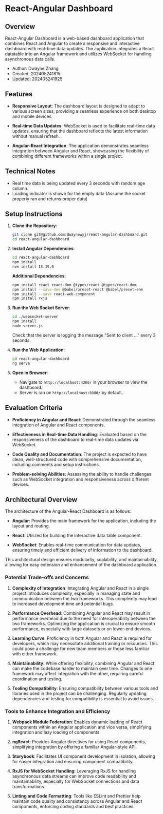 # React-Angular Dashboard


## Overview

React-Angular Dashboard is a web-based dashboard application that combines React and Angular to create a responsive and interactive dashboard with real-time data updates. The application integrates a React datatable into an Angular framework and utilizes WebSocket for handling asynchronous data calls.

- Author: Dwayne Zhang
- Created: 202405241815
- Updated: 202405241925

## Features

- **Responsive Layout**: The dashboard layout is designed to adapt to various screen sizes, providing a seamless experience on both desktop and mobile devices.
  
- **Real-time Data Updates**: WebSocket is used to facilitate real-time data updates, ensuring that the dashboard reflects the latest information without manual refresh.

- **Angular-React Integration**: The application demonstrates seamless integration between Angular and React, showcasing the flexibility of combining different frameworks within a single project.

## Technical Notes
- Real time data is being updated every 3 seconds with random age column.
- Loading indicator is shown for the empty data (Assume the socket properly ran and returns proper data)

## Setup Instructions

1. **Clone the Repository**: 
    ```bash
    git clone git@github.com:dwaynewyj/react-angular-dashboard.git
    cd react-angular-dashboard
    ```

2. **Install Angular Dependencies**:
    ```bash
    cd react-angular-dashboard
    npm install
    nvm install 18.19.0
    ```

   **Additional Dependencies**:
    ```bash
    npm install react react-dom @types/react @types/react-dom
    npm install --save-dev @babel/preset-react @babel/preset-env
    npm install --save react-web-component
    npm install rxjs
    ```

3. **Run the Web Socket Server**:
    ```bash
    cd ./websocket-server
    npm install
    node server.js
    ```
    Check that the server is logging the message "Sent to client ..." every 3 seconds.

4. **Run the Web Application**:
    ```bash
    cd react-angular-dashboard
    ng serve
    ```

5. **Open in Browser**:
    - Navigate to `http://localhost:4200/` in your browser to view the dashboard.
    - Server is ran on  `http://localhost:8080/` by default.

## Evaluation Criteria

- **Proficiency in Angular and React**: Demonstrated through the seamless integration of Angular and React components.
  
- **Effectiveness in Real-time Data Handling**: Evaluated based on the responsiveness of the dashboard to real-time data updates via WebSocket.

- **Code Quality and Documentation**: The project is expected to have clean, well-structured code with comprehensive documentation, including comments and setup instructions.

- **Problem-solving Abilities**: Assessing the ability to handle challenges such as WebSocket integration and responsiveness across different devices.

## Architectural Overview

The architecture of the Angular-React Dashboard is as follows:

- **Angular**: Provides the main framework for the application, including the layout and routing.
  
- **React**: Utilized for building the interactive data table component.
  
- **WebSocket**: Enables real-time communication for data updates, ensuring timely and efficient delivery of information to the dashboard.

This architectural design ensures modularity, scalability, and maintainability, allowing for easy extension and enhancement of the dashboard application.


### Potential Trade-offs and Concerns

1. **Complexity of Integration**: Integrating Angular and React in a single project introduces complexity, especially in managing state and communication between the two frameworks. This complexity may lead to increased development time and potential bugs.

2. **Performance Overhead**: Combining Angular and React may result in performance overhead due to the need for interoperability between the two frameworks. Optimizing the application is crucial to ensure smooth performance, especially with large datasets or on lower-end devices.

3. **Learning Curve**: Proficiency in both Angular and React is required for developers, which may necessitate additional training or resources. This could pose a challenge for new team members or those less familiar with either framework.

4. **Maintainability**: While offering flexibility, combining Angular and React can make the codebase harder to maintain over time. Changes to one framework may affect integration with the other, requiring careful coordination and testing.

5. **Tooling Compatibility**: Ensuring compatibility between various tools and libraries used in the project can be challenging. Regularly updating dependencies and testing for compatibility is essential to avoid issues.

### Tools to Enhance Integration and Efficiency

1. **Webpack Module Federation**: Enables dynamic loading of React components within an Angular application and vice versa, simplifying integration and lazy loading of components.

2. **ngReact**: Provides Angular directives for using React components, simplifying integration by offering a familiar Angular-style API.

3. **Storybook**: Facilitates UI component development in isolation, allowing for easier integration and ensuring component compatibility.

4. **RxJS for WebSocket Handling**: Leveraging RxJS for handling asynchronous data streams can improve code readability and maintainability, especially for WebSocket connections and data transformations.

5. **Linting and Code Formatting**: Tools like ESLint and Prettier help maintain code quality and consistency across Angular and React components, enforcing coding standards and best practices.
